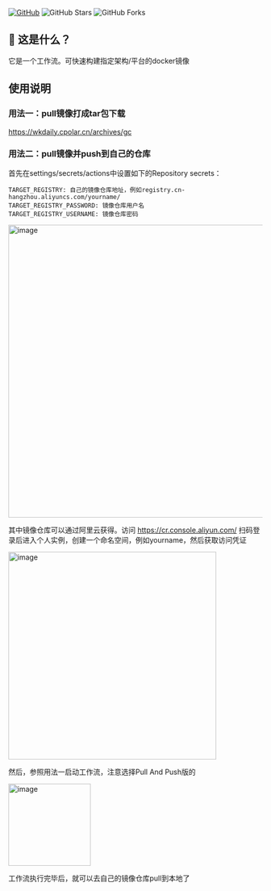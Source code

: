[![GitHub](https://img.shields.io/github/license/wukongdaily/DockerTarBuilder.svg?label=LICENSE&logo=github&logoColor=%20)](https://github.com/wukongdaily/DockerTarBuilder/blob/master/LICENSE)
![GitHub Stars](https://img.shields.io/github/stars/wukongdaily/DockerTarBuilder.svg?style=flat&logo=appveyor&label=Stars&logo=github)
![GitHub Forks](https://img.shields.io/github/forks/wukongdaily/DockerTarBuilder.svg?style=flat&logo=appveyor&label=Forks&logo=github)

## 🤔 这是什么？
它是一个工作流。可快速构建指定架构/平台的docker镜像

## 使用说明
### 用法一：pull镜像打成tar包下载
https://wkdaily.cpolar.cn/archives/gc
### 用法二：pull镜像并push到自己的仓库
首先在settings/secrets/actions中设置如下的Repository secrets：

    TARGET_REGISTRY: 自己的镜像仓库地址，例如registry.cn-hangzhou.aliyuncs.com/yourname/
    TARGET_REGISTRY_PASSWORD: 镜像仓库用户名
    TARGET_REGISTRY_USERNAME: 镜像仓库密码

<img width="581" alt="image" src="https://github.com/user-attachments/assets/ecd9f847-c200-49c3-8d1c-7fbb3a87a7ff">

其中镜像仓库可以通过阿里云获得。访问 https://cr.console.aliyun.com/ 扫码登录后进入个人实例，创建一个命名空间，例如yourname，然后获取访问凭证

<img width="412" alt="image" src="https://github.com/user-attachments/assets/cad2a207-0ff3-4044-b9d8-0cded4ed7201">

然后，参照用法一启动工作流，注意选择Pull And Push版的

<img width="163" alt="image" src="https://github.com/user-attachments/assets/f52fdcd7-2cc3-402e-bd58-b701acc308aa">

工作流执行完毕后，就可以去自己的镜像仓库pull到本地了

